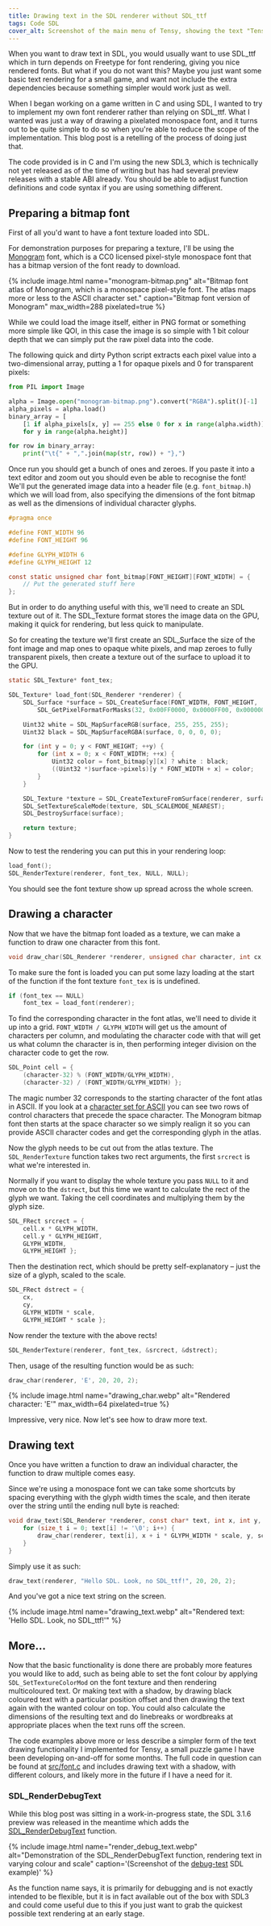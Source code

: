 ```yaml
---
title: Drawing text in the SDL renderer without SDL_ttf
tags: Code SDL
cover_alt: Screenshot of the main menu of Tensy, showing the text "Tensy" wiggling up and down in a sine wave pattern in front of a striped background. (The text rendering is done through what is brought up in the blog post)
---
```


When you want to draw text in SDL, you would usually want to use SDL_ttf which in turn depends on Freetype for font rendering, giving you nice rendered fonts. But what if you do not want this? Maybe you just want some basic text rendering for a small game, and want not include the extra dependencies because something simpler would work just as well.

When I began working on a game written in C and using SDL, I wanted to try to implement my own font renderer rather than relying on SDL_ttf. What I wanted was just a way of drawing a pixelated monospace font, and it turns out to be quite simple to do so when you're able to reduce the scope of the implementation. This blog post is a retelling of the process of doing just that.

<!--more-->

The code provided is in C and I'm using the new SDL3, which is technically not yet released as of the time of writing but has had several preview releases with a stable ABI already. You should be able to adjust function definitions and code syntax if you are using something different.

## Preparing a bitmap font
First of all you'd want to have a font texture loaded into SDL.

For demonstration purposes for preparing a texture, I'll be using the [Monogram](https://datagoblin.itch.io/monogram) font, which is a CC0 licensed pixel-style monospace font that has a bitmap version of the font ready to download.

{% include image.html
	name="monogram-bitmap.png"
	alt="Bitmap font atlas of Monogram, which is a monospace pixel-style font. The atlas maps more or less to the ASCII character set."
	caption="Bitmap font version of Monogram"
	max_width=288
	pixelated=true %}

While we could load the image itself, either in PNG format or something more simple like QOI, in this case the image is so simple with 1 bit colour depth that we can simply put the raw pixel data into the code.

The following quick and dirty Python script extracts each pixel value into a two-dimensional array, putting a 1 for opaque pixels and 0 for transparent pixels:

```python
from PIL import Image

alpha = Image.open("monogram-bitmap.png").convert("RGBA").split()[-1]
alpha_pixels = alpha.load()
binary_array = [
	[1 if alpha_pixels[x, y] == 255 else 0 for x in range(alpha.width)]
	for y in range(alpha.height)]

for row in binary_array:
	print("\t{" + ",".join(map(str, row)) + "},")
```

Once run you should get a bunch of ones and zeroes. If you paste it into a text editor and zoom out you should even be able to recognise the font! We'll put the generated image data into a header file (e.g. `font_bitmap.h`) which we will load from, also specifying the dimensions of the font bitmap as well as the dimensions of individual character glyphs.

```c
#pragma once

#define FONT_WIDTH 96
#define FONT_HEIGHT 96

#define GLYPH_WIDTH 6
#define GLYPH_HEIGHT 12

const static unsigned char font_bitmap[FONT_HEIGHT][FONT_WIDTH] = {
	// Put the generated stuff here
};
```

But in order to do anything useful with this, we'll need to create an SDL texture out of it. The SDL_Texture format stores the image data on the GPU, making it quick for rendering, but less quick to manipulate.

So for creating the texture we'll first create an SDL_Surface the size of the font image and map ones to opaque white pixels, and map zeroes to fully transparent pixels, then create a texture out of the surface to upload it to the GPU.

```c
static SDL_Texture* font_tex;

SDL_Texture* load_font(SDL_Renderer *renderer) {
	SDL_Surface *surface = SDL_CreateSurface(FONT_WIDTH, FONT_HEIGHT,
		SDL_GetPixelFormatForMasks(32, 0x00FF0000, 0x0000FF00, 0x000000FF, 0xFF000000));

	Uint32 white = SDL_MapSurfaceRGB(surface, 255, 255, 255);
	Uint32 black = SDL_MapSurfaceRGBA(surface, 0, 0, 0, 0);

	for (int y = 0; y < FONT_HEIGHT; ++y) {
		for (int x = 0; x < FONT_WIDTH; ++x) {
			Uint32 color = font_bitmap[y][x] ? white : black;
			((Uint32 *)surface->pixels)[y * FONT_WIDTH + x] = color;
		}
	}

	SDL_Texture *texture = SDL_CreateTextureFromSurface(renderer, surface);
	SDL_SetTextureScaleMode(texture, SDL_SCALEMODE_NEAREST);
	SDL_DestroySurface(surface);

	return texture;
}
```

Now to test the rendering you can put this in your rendering loop:

```c
load_font();
SDL_RenderTexture(renderer, font_tex, NULL, NULL);
```

You should see the font texture show up spread across the whole screen.

## Drawing a character
Now that we have the bitmap font loaded as a texture, we can make a function to draw one character from this font.

```c
void draw_char(SDL_Renderer *renderer, unsigned char character, int cx, int cy, int scale);
```

To make sure the font is loaded you can put some lazy loading at the start of the function if the font texture `font_tex` is is undefined.

```c
if (font_tex == NULL)
	font_tex = load_font(renderer);
```

To find the corresponding character in the font atlas, we'll need to divide it up into a grid. `FONT_WIDTH / GLYPH_WIDTH` will get us the amount of characters per column, and modulating the character code with that will get us what column the character is in, then performing integer division on the character code to get the row.

```c
SDL_Point cell = {
	(character-32) % (FONT_WIDTH/GLYPH_WIDTH),
	(character-32) / (FONT_WIDTH/GLYPH_WIDTH) };
```

The magic number 32 corresponds to the starting character of the font atlas in ASCII. If you look at a [character set for ASCII](https://en.wikipedia.org/wiki/ASCII#Character_set) you can see two rows of control characters that precede the space character. The Monogram bitmap font then starts at the space character so we simply realign it so you can provide ASCII character codes and get the corresponding glyph in the atlas.

Now the glyph needs to be cut out from the atlas texture. The `SDL_RenderTexture` function takes two rect arguments, the first `srcrect` is what we're interested in.

Normally if you want to display the whole texture you pass `NULL` to it and move on to the `dstrect`, but this time we want to calculate the rect of the glyph we want. Taking the cell coordinates and multiplying them by the glyph size.

```c
SDL_FRect srcrect = {
	cell.x * GLYPH_WIDTH,
	cell.y * GLYPH_HEIGHT,
	GLYPH_WIDTH,
	GLYPH_HEIGHT };
```

Then the destination rect, which should be pretty self-explanatory &ndash; just the size of a glyph, scaled to the scale.

```c
SDL_FRect dstrect = {
	cx,
	cy,
	GLYPH_WIDTH * scale,
	GLYPH_HEIGHT * scale };
```

Now render the texture with the above rects!

```c
SDL_RenderTexture(renderer, font_tex, &srcrect, &dstrect);
```

Then, usage of the resulting function would be as such:

```c
draw_char(renderer, 'E', 20, 20, 2);
```

{% include image.html
	name="drawing_char.webp"
	alt="Rendered character: 'E'"
	max_width=64
	pixelated=true %}

Impressive, very nice. Now let's see how to draw more text.

## Drawing text
Once you have written a function to draw an individual character, the function to draw multiple comes easy.

Since we're using a monospace font we can take some shortcuts by spacing everything with the glyph width times the scale, and then iterate over the string until the ending null byte is reached:

```c
void draw_text(SDL_Renderer *renderer, const char* text, int x, int y, int scale) {
	for (size_t i = 0; text[i] != '\0'; i++) {
		draw_char(renderer, text[i], x + i * GLYPH_WIDTH * scale, y, scale);
	}
}
```

Simply use it as such:

```c
draw_text(renderer, "Hello SDL. Look, no SDL_ttf!", 20, 20, 2);
```

And you've got a nice text string on the screen.

{% include image.html
	name="drawing_text.webp"
	alt="Rendered text: 'Hello SDL. Look, no SDL_ttf!'" %}

## More...
Now that the basic functionality is done there are probably more features you would like to add, such as being able to set the font colour by applying `SDL_SetTextureColorMod` on the font texture and then rendering multicoloured text. Or making text with a shadow, by drawing black coloured text with a particular position offset and then drawing the text again with the wanted colour on top. You could also calculate the dimensions of the resulting text and do linebreaks or wordbreaks at appropriate places when the text runs off the screen.

The code examples above more or less describe a simpler form of the text drawing functionality I implemented for Tensy, a small puzzle game I have been developing on-and-off for some months. The full code in question can be found at [src/font.c](https://github.com/rollerozxa/tensy/blob/master/src/font.c) and includes drawing text with a shadow, with different colours, and likely more in the future if I have a need for it.

### SDL_RenderDebugText
While this blog post was sitting in a work-in-progress state, the SDL 3.1.6 preview was released in the meantime which adds the [SDL_RenderDebugText](https://wiki.libsdl.org/SDL3/SDL_RenderDebugText) function.

{% include image.html
	name="render_debug_text.webp"
	alt="Demonstration of the SDL_RenderDebugText function, rendering text in varying colour and scale"
	caption='(Screenshot of the <a href="https://examples.libsdl.org/SDL3/renderer/18-debug-text/">debug-test</a> SDL example)' %}

As the function name says, it is primarily for debugging and is not exactly intended to be flexible, but it is in fact available out of the box with SDL3 and could come useful due to this if you just want to grab the quickest possible text rendering at an early stage.
